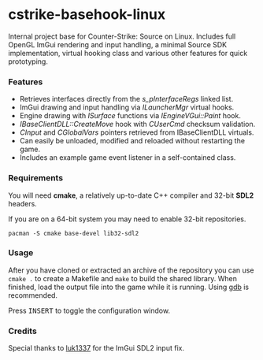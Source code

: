 # cstrike-basehook-linux

Internal project base for Counter-Strike: Source on Linux. Includes full OpenGL ImGui rendering and input handling, a minimal Source SDK implementation, virtual hooking class and various other features for quick prototyping.

### Features
* Retrieves interfaces directly from the *s_pInterfaceRegs* linked list.
* ImGui drawing and input handling via *ILauncherMgr* virtual hooks.
* Engine drawing with *ISurface* functions via *IEngineVGui::Paint* hook.
* *IBaseClientDLL::CreateMove* hook with *CUserCmd* checksum validation.
* *CInput* and *CGlobalVars* pointers retrieved from IBaseClientDLL virtuals.
* Can easily be unloaded, modified and reloaded without restarting the game.
* Includes an example game event listener in a self-contained class.

### Requirements

You will need **cmake**, a relatively up-to-date C++ compiler and 32-bit **SDL2** headers.

If you are on a 64-bit system you may need to enable 32-bit repositories.

```
pacman -S cmake base-devel lib32-sdl2
```

### Usage

After you have cloned or extracted an archive of the repository you can use `cmake .` to create a Makefile and `make` to build the shared library. When finished, load the output file into the game while it is running. Using [gdb](https://aixxe.net/2016/09/shared-library-injection) is recommended.

Press <kbd>INSERT</kbd> to toggle the configuration window.

### Credits

Special thanks to [luk1337](https://github.com/luk1337) for the ImGui SDL2 input fix.